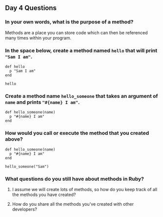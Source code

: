 ## Day 4 Questions

### In your own words, what is the purpose of a method?

Methods are a place you can store code which can then be referenced many times within your program.

### In the space below, create a method named `hello` that will print `"Sam I am"`.

```
def hello
  p "Sam I am"
end

hello
```

### Create a method name `hello_someone` that takes an argument of `name` and prints `"#{name} I am"`.

```
def hello_someone(name)
  p "#{name} I am"
end
```

### How would you call or execute the method that you created above?

```
def hello_someone(name)
  p "#{name} I am"
end

hello_someone("Sam")
```

### What questions do you still have about methods in Ruby?

1. I assume we will create lots of methods, so how do you keep track of all the methods you have created?  

2. How do you share all the methods you've created with other developers? 
